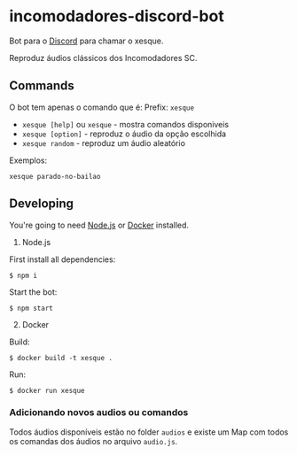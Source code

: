 # incomodadores-discord-bot

Bot para o [Discord](https://discord.com/new) para chamar o xesque.

Reproduz áudios clássicos dos Incomodadores SC.

## Commands

O bot tem apenas o comando que é:
Prefix: `xesque`

- `xesque [help]` ou `xesque` - mostra comandos disponiveis
- `xesque [option]` - reproduz o áudio da opção escolhida
- `xesque random` - reproduz um áudio aleatório

Exemplos:

```shell
xesque parado-no-bailao
```

## Developing

You're going to need [Node.js](https://nodejs.org/en/) or [Docker](https://docs.docker.com/desktop/) installed.

1. Node.js

First install all dependencies:

```shell
$ npm i
```

Start the bot:

```shell
$ npm start
```

2. Docker

Build:

```shell
$ docker build -t xesque .
```

Run:

```shell
$ docker run xesque
```

### Adicionando novos audios ou comandos

Todos áudios disponíveis estão no folder `audios` e existe um Map com todos os comandas dos áudios no arquivo `audio.js`.
